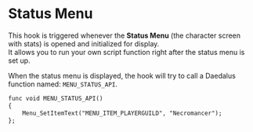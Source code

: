 # Status Menu

This hook is triggered whenever the **Status Menu** (the character screen with stats) is opened and initialized for display.  
It allows you to run your own script function right after the status menu is set up.

When the status menu is displayed, the hook will try to call a Daedalus function named: `MENU_STATUS_API`.

```dae title="Example usage"
func void MENU_STATUS_API()
{
    Menu_SetItemText("MENU_ITEM_PLAYERGUILD", "Necromancer");
};
```
